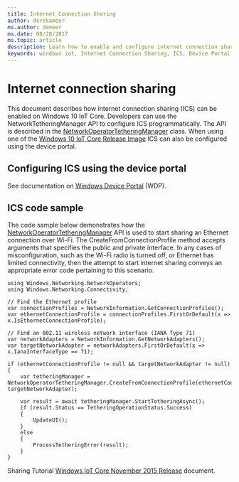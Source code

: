 ```yaml
---
title: Internet Connection Sharing
author: derekameer
ms.author: demeer
ms.date: 08/28/2017
ms.topic: article
description: Learn how to enable and configure internet connection sharing.
keywords: windows iot, Internet Connection Sharing, ICS, Device Portal
---
```


# Internet connection sharing

This document describes how internet connection sharing (ICS) can be enabled on Windows 10 IoT Core. Developers can use the NetworkTetheringManager API to configure ICS programmatically. The API is described in the [NetworkOperatorTetheringManager](https://msdn.microsoft.com/en-us/library/windows/apps/windows.networking.networkoperators.networkoperatortetheringmanager.aspx) class.
When using one of the [Windows 10 IoT Core Release Image](https://developer.microsoft.com/en-us/windows/iot/downloads) ICS can also be configured using the device portal.

## Configuring ICS using the device portal
See documentation on [Windows Device Portal](../manage-your-device/deviceportal.md) (WDP).

## ICS code sample
The code sample below demonstrates how the [NetworkOperatorTetheringManager](https://msdn.microsoft.com/en-us/library/windows/apps/windows.networking.networkoperators.networkoperatortetheringmanager.aspx) API is used to start sharing an Ethernet connection over Wi-Fi. The CreateFromConnectionProfile method accepts arguments that specifies the public and private interface. In any cases of misconfiguration, such as the Wi-Fi radio is turned off, or Ethernet has limited connectivity, then the attempt to start internet sharing conveys an appropriate error code pertaining to this scenario.

```
using Windows.Networking.NetworkOperators;
using Windows.Networking.Connectivity; 

// Find the Ethernet profile
var connectionProfiles = NetworkInformation.GetConnectionProfiles(); 
var ethernetConnectionProfile = connectionProfiles.FirstOrDefault(x => x.IsEthernetConnectionProfile); 

// Find an 802.11 wireless network interface (IANA Type 71)
var networkAdapters = NetworkInformation.GetNetworkAdapters();
var targetNetworkAdapter = networkAdapters.FirstOrDefault(x => x.IanaInterfaceType == 71);

if (ethernetConnectionProfile != null && targetNetworkAdapter != null)
{
    var tetheringManager = NetworkOperatorTetheringManager.CreateFromConnectionProfile(ethernetConnectionProfile, targetNetworkAdapter); 

    var result = await tetheringManager.StartTetheringAsync(); 
    if (result.Status == TetheringOperationStatus.Success)
    {
        UpdateUI();
    }
    else
    {
        ProcessTetheringError(result);
    }
}
```

Sharing Tutorial [Windows IoT Core November 2015 Release](InternetConnectionSharingNov2015.md) document.
